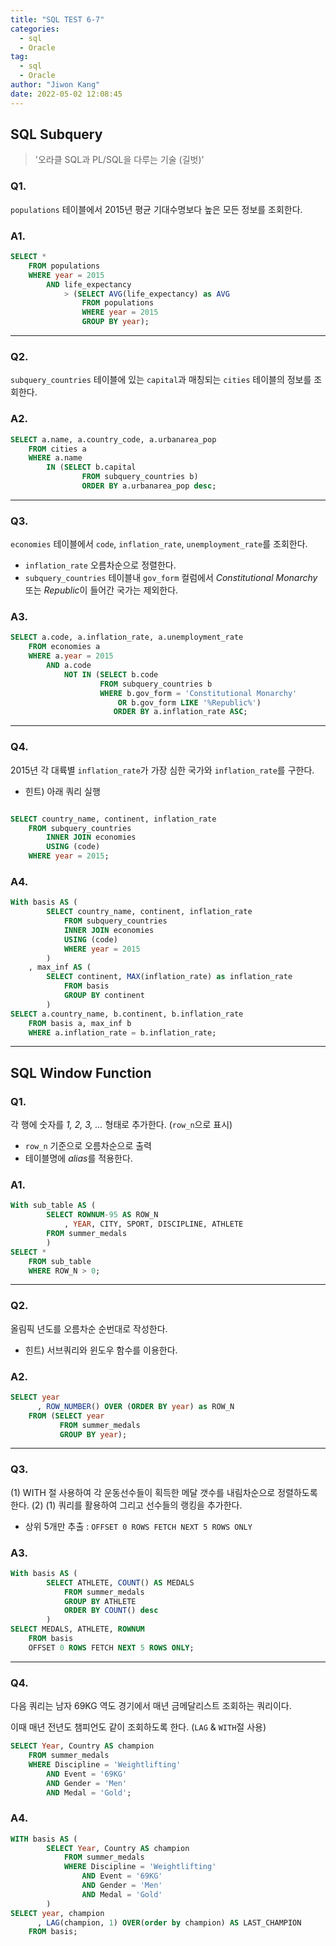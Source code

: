 ```yaml
---
title: "SQL TEST 6-7"
categories:
  - sql
  - Oracle
tag:
  - sql
  - Oracle
author: "Jiwon Kang"
date: 2022-05-02 12:08:45
---
```


## SQL Subquery
> '오라클 SQL과 PL/SQL을 다루는 기술 (길벗)'

### Q1.

`populations` 테이블에서 2015년 평균 기대수명보다 높은 모든 정보를 조회한다.

### A1.

```sql
SELECT *
	FROM populations
	WHERE year = 2015
		AND life_expectancy
		    > (SELECT AVG(life_expectancy) as AVG
				FROM populations
				WHERE year = 2015
				GROUP BY year);
```

---

### Q2.

`subquery_countries` 테이블에 있는 `capital`과 매칭되는 `cities` 테이블의 정보를 조회한다.

### A2.

```sql
SELECT a.name, a.country_code, a.urbanarea_pop
	FROM cities a
	WHERE a.name 
	    IN (SELECT b.capital
		        FROM subquery_countries b)
				ORDER BY a.urbanarea_pop desc;
```

---

### Q3.

`economies` 테이블에서 `code`, `inflation_rate`, `unemployment_rate`를 조회한다.
- `inflation_rate` 오름차순으로 정렬한다.
- `subquery_countries` 테이블내 `gov_form` 컬럼에서 *Constitutional Monarchy* 또는 *Republic*이 들어간 국가는 제외한다.

### A3.

```sql
SELECT a.code, a.inflation_rate, a.unemployment_rate
	FROM economies a
	WHERE a.year = 2015
	    AND a.code
	        NOT IN (SELECT b.code
		    		FROM subquery_countries b
					WHERE b.gov_form = 'Constitutional Monarchy'
			    	    OR b.gov_form LIKE '%Republic%')
				       ORDER BY a.inflation_rate ASC;
```

---

### Q4.

2015년 각 대륙별 `inflation_rate`가 가장 심한 국가와 `inflation_rate`를 구한다.
- 힌트) 아래 쿼리 실행

```sql

SELECT country_name, continent, inflation_rate
	FROM subquery_countries
	    INNER JOIN economies
		USING (code)
	WHERE year = 2015;
```

### A4.

```sql
With basis AS (
		SELECT country_name, continent, inflation_rate
		    FROM subquery_countries
			INNER JOIN economies
			USING (code)
			WHERE year = 2015
		)
	, max_inf AS (
		SELECT continent, MAX(inflation_rate) as inflation_rate
		    FROM basis
		    GROUP BY continent
		)
SELECT a.country_name, b.continent, b.inflation_rate
	FROM basis a, max_inf b
	WHERE a.inflation_rate = b.inflation_rate;
```

---

## SQL Window Function

### Q1.

각 행에 숫자를 *1, 2, 3, ...* 형태로 추가한다. (`row_n`으로 표시)
- `row_n` 기준으로 오름차순으로 출력
- 테이블명에 *alias*를 적용한다.

### A1.

```sql
With sub_table AS (
		SELECT ROWNUM-95 AS ROW_N
	        , YEAR, CITY, SPORT, DISCIPLINE, ATHLETE
		FROM summer_medals
		)
SELECT *
	FROM sub_table
	WHERE ROW_N > 0;
```

---

### Q2.

올림픽 년도를 오름차순 순번대로 작성한다.
- 힌트) 서브쿼리와 윈도우 함수를 이용한다.

### A2.

```sql
SELECT year
      , ROW_NUMBER() OVER (ORDER BY year) as ROW_N
	FROM (SELECT year
	       FROM summer_medals
		   GROUP BY year);
```

---

### Q3.

(1) WITH 절 사용하여 각 운동선수들이 획득한 메달 갯수를 내림차순으로 정렬하도록 한다.
(2) (1) 쿼리를 활용하여 그리고 선수들의 랭킹을 추가한다.
- 상위 5개만 추출 : `OFFSET 0 ROWS FETCH NEXT 5 ROWS ONLY`

### A3.

```sql
With basis AS (
		SELECT ATHLETE, COUNT() AS MEDALS
			FROM summer_medals
			GROUP BY ATHLETE
			ORDER BY COUNT() desc
		)
SELECT MEDALS, ATHLETE, ROWNUM
	FROM basis
	OFFSET 0 ROWS FETCH NEXT 5 ROWS ONLY;
```

---

### Q4.

다음 쿼리는 남자 69KG 역도 경기에서 매년 금메달리스트 조회하는 쿼리이다.

이때 매년 전년도 챔피언도 같이 조회하도록 한다. (`LAG` & `WITH`절 사용)

```sql
SELECT Year, Country AS champion
	FROM summer_medals
	WHERE Discipline = 'Weightlifting'
	    AND Event = '69KG'
		AND Gender = 'Men'
		AND Medal = 'Gold';
```

### A4.

```sql
WITH basis AS (
		SELECT Year, Country AS champion
			FROM summer_medals
			WHERE Discipline = 'Weightlifting'
				AND Event = '69KG'
				AND Gender = 'Men'
				AND Medal = 'Gold'
		)
SELECT year, champion
      , LAG(champion, 1) OVER(order by champion) AS LAST_CHAMPION
	FROM basis;
```
